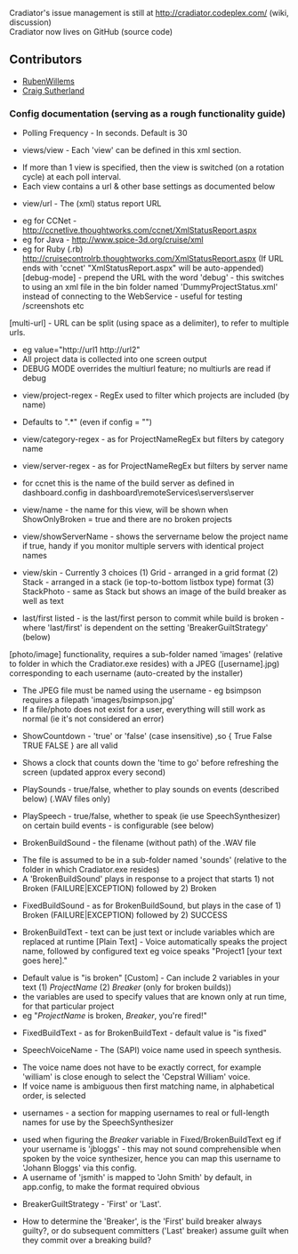 Cradiator's issue management is still at <http://cradiator.codeplex.com/> (wiki, discussion)  
Cradiator now lives on GitHub (source code)

## Contributors

* [RubenWillems](http://www.codeplex.com/site/users/view/RubenWillems)
* [Craig Sutherland](http://www.codeplex.com/site/users/view/csut017)

### Config documentation (serving as a rough functionality guide)

* Polling Frequency - In seconds. Default is 30

* views/view - Each 'view' can be defined in this xml section. 
- If more than 1 view is specified, then the view is switched (on a rotation cycle) at each poll interval.
- Each view contains a url & other base settings as documented below
	
* view/url - The (xml) status report URL
- eg for CCNet - http://ccnetlive.thoughtworks.com/ccnet/XmlStatusReport.aspx
- eg for Java  - http://www.spice-3d.org/cruise/xml
- eg for Ruby (.rb) http://cruisecontrolrb.thoughtworks.com/XmlStatusReport.aspx (If URL ends with 'ccnet' "XmlStatusReport.aspx" will be auto-appended)
[debug-mode] - prepend the URL with the word 'debug' - this switches to using an xml file in the bin folder named 'DummyProjectStatus.xml' instead of connecting to the WebService - useful for testing /screenshots etc
		 
[multi-url] - URL can be split (using space as a delimiter), to refer to multiple urls. 
- eg value="http://url1 http://url2"
- All project data is collected into one screen output 
- DEBUG MODE overrides the multiurl feature; no multiurls are read if debug
	
* view/project-regex - RegEx used to filter which projects are included (by name)
- Defaults to ".*" (even if config = "")
	
* view/category-regex - as for ProjectNameRegEx but filters by category name

* view/server-regex - as for ProjectNameRegEx but filters by server name 
- for ccnet this is the name of the build server as defined in dashboard.config in dashboard\remoteServices\servers\server

* view/name - the name for this view, will be shown when ShowOnlyBroken = true and there are no broken projects

* view/showServerName - shows the servername below the project name if true, handy if you monitor multiple servers with identical project names


* view/skin - Currently 3 choices 
(1) Grid - arranged in a grid format
(2) Stack - arranged in a stack (ie top-to-bottom listbox type) format
(3) StackPhoto - same as Stack but shows an image of the build breaker as well as text 
- last/first listed - is the last/first person to commit while build is broken - where 'last/first' 
is dependent on the setting 'BreakerGuiltStrategy' (below)


[photo/image] functionality, requires a sub-folder named 'images' (relative to folder in which
the Cradiator.exe resides) with a JPEG ([username].jpg) corresponding to each username (auto-created by the installer)
 - The JPEG file must be named using the username - eg bsimpson requires a filepath 'images/bsimpson.jpg'
 - If a file/photo does not exist for a user, everything will still work as normal (ie it's not considered an error)
	
* ShowCountdown - 'true' or 'false' (case insensitive) ,so { True False TRUE FALSE } are all valid
- Shows a clock that counts down the 'time to go' before refreshing the screen (updated approx every second)
	
* PlaySounds - true/false, whether to play sounds on events (described below) (.WAV files only)
* PlaySpeech - true/false, whether to speak (ie use SpeechSynthesizer) on certain build events - is configurable (see below)  

* BrokenBuildSound - the filename (without path) of the .WAV file
- The file is assumed to be in a sub-folder named 'sounds' (relative to the folder in which Cradiator.exe resides) 
- A 'BrokenBuildSound' plays in response to a project that starts 1) not Broken (FAILURE|EXCEPTION) followed by 2) Broken  
	
* FixedBuildSound - as for BrokenBuildSound, but plays in the case of 1) Broken (FAILURE|EXCEPTION) followed by 2) SUCCESS

* BrokenBuildText - text can be just text or include variables which are replaced at runtime
[Plain Text] - Voice automatically speaks the project name, followed by configured text eg voice speaks "Project1 [your text goes here]." 
 - Default value is "is broken"
[Custom] - Can include 2 variables in your text (1) $ProjectName$ (2) $Breaker$ (only for broken builds)) 
 - the variables are used to specify values that are known only at run time, for that particular project 
 -  eg "$ProjectName$ is broken, $Breaker$, you're fired!"
				
* FixedBuildText - as for BrokenBuildText - default value is "is fixed"

* SpeechVoiceName - The (SAPI) voice name used in speech synthesis.
- The voice name does not have to be exactly correct, for example 'william' is close enough to select the 'Cepstral William' voice. 
- If voice name is ambiguous then first matching name, in alphabetical order, is selected

* usernames - a section for mapping usernames to real or full-length names for use by the SpeechSynthesizer 
- used when figuring the $Breaker$ variable in Fixed/BrokenBuildText eg if your username is 'jbloggs' - this may 
not sound comprehensible when spoken by the voice synthesizer, hence you can map this username to 
'Johann Bloggs' via this config. 
- A username of 'jsmith' is mapped to 'John Smith' by default, in app.config, to make the format required obvious
					
* BreakerGuiltStrategy - 'First' or 'Last'. 
- How to determine the 'Breaker', is the 'First' build breaker always guilty?, or do subsequent committers ('Last' breaker) assume guilt when they commit over a breaking build?